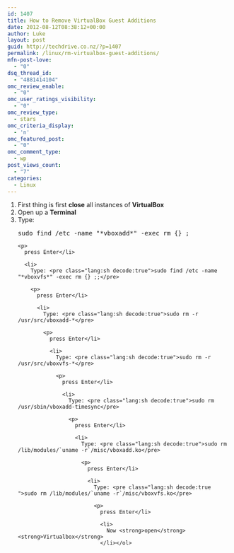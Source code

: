 ```yaml
---
id: 1407
title: How to Remove VirtualBox Guest Additions
date: 2012-08-12T08:38:12+00:00
author: Luke
layout: post
guid: http://techdrive.co.nz/?p=1407
permalink: /linux/rm-virtualbox-guest-additions/
mfn-post-love:
  - "0"
dsq_thread_id:
  - "4881414104"
omc_review_enable:
  - "0"
omc_user_ratings_visibility:
  - "0"
omc_review_type:
  - stars
omc_criteria_display:
  - 'n'
omc_featured_post:
  - "0"
omc_comment_type:
  - wp
post_views_count:
  - "7"
categories:
  - Linux
---
```

<ol start="1">
  <li>
    First thing is first <strong>close</strong> all instances of <strong>VirtualBox</strong>
  </li>
  <li>
    Open up a <strong>Terminal</strong>
  </li>
  <li>
    Type: <pre class="lang:sh decode:true">sudo find /etc -name "*vboxadd*" -exec rm {} ;</pre>
    
    <p>
      press Enter</li> 
      
      <li>
        Type: <pre class="lang:sh decode:true">sudo find /etc -name "*vboxvfs*" -exec rm {} ;;</pre>
        
        <p>
          press Enter</li> 
          
          <li>
            Type: <pre class="lang:sh decode:true">sudo rm -r /usr/src/vboxadd-*</pre>
            
            <p>
              press Enter</li> 
              
              <li>
                Type: <pre class="lang:sh decode:true">sudo rm -r /usr/src/vboxvfs-*</pre>
                
                <p>
                  press Enter</li> 
                  
                  <li>
                    Type: <pre class="lang:sh decode:true">sudo rm /usr/sbin/vboxadd-timesync</pre>
                    
                    <p>
                      press Enter</li> 
                      
                      <li>
                        Type: <pre class="lang:sh decode:true">sudo rm /lib/modules/`uname -r`/misc/vboxadd.ko</pre>
                        
                        <p>
                          press Enter</li> 
                          
                          <li>
                            Type: <pre class="lang:sh decode:true ">sudo rm /lib/modules/`uname -r`/misc/vboxvfs.ko</pre>
                            
                            <p>
                              press Enter</li> 
                              
                              <li>
                                Now <strong>open</strong> <strong>Virtualbox</strong>
                              </li></ol>